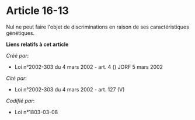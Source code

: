 # Article 16-13

Nul ne peut faire l'objet de discriminations en raison de ses caractéristiques génétiques.

**Liens relatifs à cet article**

_Créé par_:

  - Loi n°2002-303 du 4 mars 2002 - art. 4 () JORF 5 mars 2002

_Cité par_:

  - Loi n°2002-303 du 4 mars 2002 - art. 127 (V)

_Codifié par_:

  - Loi n°1803-03-08
